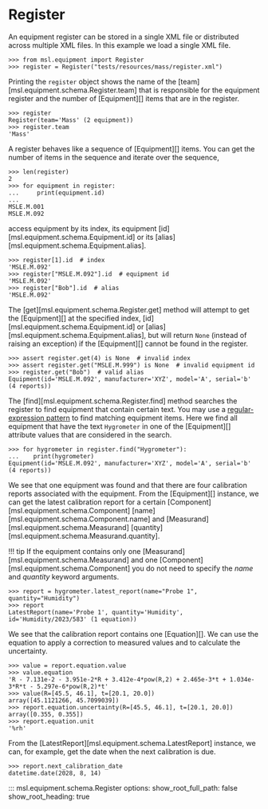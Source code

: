 # Register

An equipment register can be stored in a single XML file or distributed across multiple XML files. In this example we load a single XML file.

```pycon
>>> from msl.equipment import Register
>>> register = Register("tests/resources/mass/register.xml")

```

Printing the `register` object shows the name of the [team][msl.equipment.schema.Register.team] that is responsible for the equipment register and the number of [Equipment][] items that are in the register.

```pycon
>>> register
Register(team='Mass' (2 equipment))
>>> register.team
'Mass'

```

A register behaves like a sequence of [Equipment][] items. You can get the number of items in the sequence and iterate over the sequence,

```pycon
>>> len(register)
2
>>> for equipment in register:
...     print(equipment.id)
...
MSLE.M.001
MSLE.M.092

```

access equipment by its index, its equipment [id][msl.equipment.schema.Equipment.id] or its [alias][msl.equipment.schema.Equipment.alias].

```pycon
>>> register[1].id  # index
'MSLE.M.092'
>>> register["MSLE.M.092"].id  # equipment id
'MSLE.M.092'
>>> register["Bob"].id  # alias
'MSLE.M.092'

```

The [get][msl.equipment.schema.Register.get] method will attempt to get the [Equipment][] at the specified index, [id][msl.equipment.schema.Equipment.id] or [alias][msl.equipment.schema.Equipment.alias], but will return `None` (instead of raising an exception) if the [Equipment][] cannot be found in the register.

```pycon
>>> assert register.get(4) is None  # invalid index
>>> assert register.get("MSLE.M.999") is None  # invalid equipment id
>>> register.get("Bob")  # valid alias
Equipment(id='MSLE.M.092', manufacturer='XYZ', model='A', serial='b' (4 reports))

```

The [find][msl.equipment.schema.Register.find] method searches the register to find equipment that contain certain text. You may use a [regular-expression pattern](https://regexr.com/) to find matching equipment items. Here we find all equipment that have the text `Hygrometer` in one of the [Equipment][] attribute values that are considered in the search.

```pycon
>>> for hygrometer in register.find("Hygrometer"):
...    print(hygrometer)
Equipment(id='MSLE.M.092', manufacturer='XYZ', model='A', serial='b' (4 reports))

```

We see that one equipment was found and that there are four calibration reports associated with the equipment. From the [Equipment][] instance, we can get the latest calibration report for a certain [Component][msl.equipment.schema.Component] [name][msl.equipment.schema.Component.name] and [Measurand][msl.equipment.schema.Measurand] [quantity][msl.equipment.schema.Measurand.quantity].

!!! tip
    If the equipment contains only one [Measurand][msl.equipment.schema.Measurand] and one [Component][msl.equipment.schema.Component] you do not need to specify the *name* and *quantity* keyword arguments.

```pycon
>>> report = hygrometer.latest_report(name="Probe 1", quantity="Humidity")
>>> report
LatestReport(name='Probe 1', quantity='Humidity', id='Humidity/2023/583' (1 equation))

```

We see that the calibration report contains one [Equation][]. We can use the equation to apply a correction to measured values and to calculate the uncertainty.

```pycon
>>> value = report.equation.value
>>> value.equation
'R - 7.131e-2 - 3.951e-2*R + 3.412e-4*pow(R,2) + 2.465e-3*t + 1.034e-3*R*t - 5.297e-6*pow(R,2)*t'
>>> value(R=[45.5, 46.1], t=[20.1, 20.0])
array([45.1121266, 45.7099039])
>>> report.equation.uncertainty(R=[45.5, 46.1], t=[20.1, 20.0])
array([0.355, 0.355])
>>> report.equation.unit
'%rh'

```

From the [LatestReport][msl.equipment.schema.LatestReport] instance, we can, for example, get the date when the next calibration is due.

```pycon
>>> report.next_calibration_date
datetime.date(2028, 8, 14)

```

::: msl.equipment.schema.Register
    options:
        show_root_full_path: false
        show_root_heading: true
